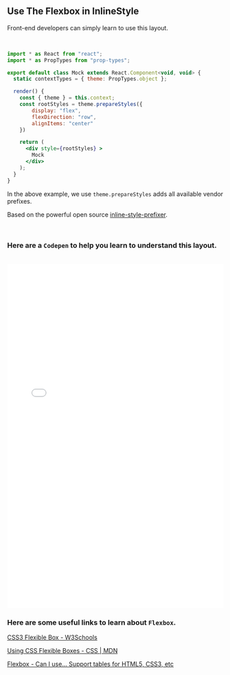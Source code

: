 ## Use The Flexbox in InlineStyle
Front-end developers can simply learn to use this layout.

<br />

```jsx
import * as React from "react";
import * as PropTypes from "prop-types";

export default class Mock extends React.Component<void, void> {
  static contextTypes = { theme: PropTypes.object };

  render() {
    const { theme } = this.context;
    const rootStyles = theme.prepareStyles({
        display: "flex",
        flexDirection: "row",
        alignItems: "center"
    })

    return (
      <div style={rootStyles} >
        Mock
      </div>
    );
  }
}
```

In the above example, we use `theme.prepareStyles` adds all available vendor prefixes.

Based on the powerful open source [inline-style-prefixer](https://github.com/rofrischmann/inline-style-prefixer).

<br />

### Here are a `Codepen` to help you learn to understand this layout.

<br />

<iframe height='265' scrolling='no' title='Flexbox playground' src='//codepen.io/enxaneta/embed/preview/adLPwv/?height=265&theme-id=dark&default-tab=result&embed-version=2' frameborder='no' allowtransparency='true' allowfullscreen='true' style='width: 100%; height: 800px;'>See the Pen <a href='https://codepen.io/enxaneta/pen/adLPwv/'>Flexbox playground</a> by Gabi (<a href='https://codepen.io/enxaneta'>@enxaneta</a>) on <a href='https://codepen.io'>CodePen</a>.
</iframe>


<br />

### Here are some useful links to learn about `Flexbox`.

[CSS3 Flexible Box - W3Schools](https://css-tricks.com/snippets/css/a-guide-to-flexbox/)

[Using CSS Flexible Boxes - CSS | MDN](https://developer.mozilla.org/en-US/docs/Web/CSS/CSS_Flexible_Box_Layout/Using_CSS_flexible_boxes)

[Flexbox - Can I use... Support tables for HTML5, CSS3, etc](http://caniuse.com/#feat=flexbox)
